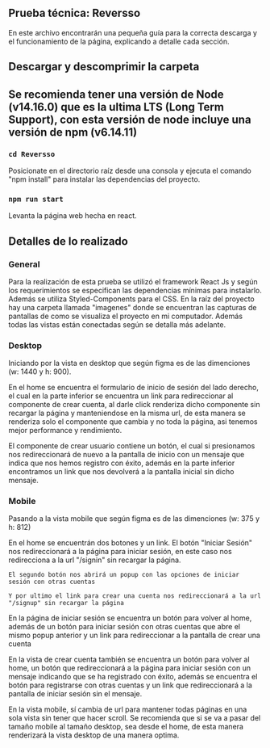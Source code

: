 
## Prueba técnica: Reversso

En este archivo encontrarán una pequeña guía para la correcta descarga y el funcionamiento de la página, explicando a detalle cada sección.

## Descargar y descomprimir la carpeta

## Se recomienda tener una versión de Node (v14.16.0) que es la ultima LTS (Long Term Support), con esta versión de node incluye una versión de npm (v6.14.11)

### `cd Reversso`

Posicionate en el directorio raíz desde una consola y ejecuta el comando "npm install" para instalar las dependencias del proyecto.

### `npm run start`

Levanta la página web hecha en react.

## Detalles de lo realizado

### General

Para la realización de esta prueba se utilizó el framework React Js y según los requerimientos se especifican las dependencias mínimas para instalarlo. Además se utiliza Styled-Components para el CSS. En la raíz del proyecto hay una carpeta llamada "imagenes" donde se encuentran las capturas de pantallas de como se visualiza el proyecto en mi computador. Además todas las vistas están conectadas según se detalla más adelante.

### Desktop

Iniciando por la vista en desktop que según figma es de las dimenciones (w: 1440 y h: 900).

En el home se encuentra el formulario de inicio de sesión del lado derecho, el cual en la parte inferior se encuentra un link para redireccionar al componente de crear cuenta, al darle click renderiza dicho componente sin recargar la página y manteniendose en la misma url, de esta manera se renderiza solo el componente que cambia y no toda la página, asi tenemos mejor performance y rendimiento.

El componente de crear usuario contiene un botón, el cual si presionamos nos redireccionará de nuevo a la pantalla de inicio con un mensaje que indica que nos hemos registro con éxito, además en la parte inferior encontramos un link que nos devolverá a la pantalla inicial sin dicho mensaje.

### Mobile

Pasando a la vista mobile que según figma es de las dimenciones (w: 375 y h: 812)

En el home se encuentrán dos botones y un link. 
    El botón "Iniciar Sesión" nos redireccionará a la página para iniciar sesión, en este caso nos redirecciona a la url "/signin" sin recargar la página.

    El segundo botón nos abrirá un popup con las opciones de iniciar sesión con otras cuentas

    Y por ultimo el link para crear una cuenta nos redireccionará a la url "/signup" sin recargar la página

En la página de iniciar sesión se encuentra un botón para volver al home, además de un botón para iniciar sesión con otras cuentas que abre el mismo popup anterior y un link para redireccionar a la pantalla de crear una cuenta

En la vista de crear cuenta también se encuentra un botón para volver al home, un botón que redireccionará a la página para iniciar sesión con un mensaje indicando que se ha registrado con éxito, además se encuentra el botón para registrarse con otras cuentas y un link que redireccionará a la pantalla de iniciar sesión sin el mensaje.

En la vista mobile, sí cambia de url para mantener todas páginas en una sola vista sin tener que hacer scroll. Se recomienda que si se va a pasar del tamaño mobile al tamaño desktop, sea desde el home, de esta manera renderizará la vista desktop de una manera optima.
